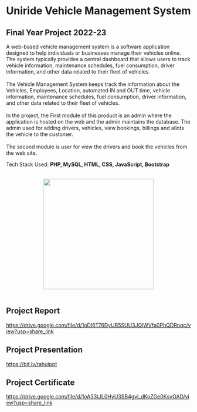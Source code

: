 # Uniride Vehicle Management System

## Final Year Project 2022-23

A web-based vehicle management system is a software application designed to help
individuals or businesses manage their vehicles online. The system typically provides 
a central dashboard that allows users to track vehicle information, maintenance schedules, 
fuel consumption, driver information, and other data related to their fleet of vehicles.
<br>
<br>
The Vehicle Management System keeps track the information about the Vehicles,
Employees, Location, automated IN and OUT time, vehicle information, maintenance
schedules, fuel consumption, driver information, and other data related to their fleet of
vehicles.
<br>
<br>
In the project, the First module of this product is an admin where the application is
hosted on the web and the admin maintains the database. The admin used for adding drivers,
vehicles, view bookings, billings and allots the vehicle to the customer.
<br>
<br>
The second module is user for view the drivers and book the vehicles from the web site.

Tech Stack Used: **PHP, MySQL, HTML, CSS, JavaScript, Bootstrap**

<br>
<div align = "center">
   <img src="https://github.com/garuda-coder/vehicle-management-system/assets/73305920/58baa540-99c2-4aa2-867c-d99ac6d229fe" width = 300px height = 300px>
</div>
<br>

## Project Report
https://drive.google.com/file/d/1oDI6T76DyUB5SUU3JQjWVfa0PhQDRnqc/view?usp=share_link

## Project Presentation
https://bit.ly/rahulppt

## Project Certificate
https://drive.google.com/file/d/1oA33tJL0HyU3SB4gvl_dKoZGe0KsvOAD/view?usp=share_link


